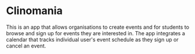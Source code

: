 # Clinomania

This is an app that allows organisations to create events and for students to browse and sign up for events they are interested in. The app integrates a calendar that tracks individual user's event schedule as they sign up or cancel an event.

